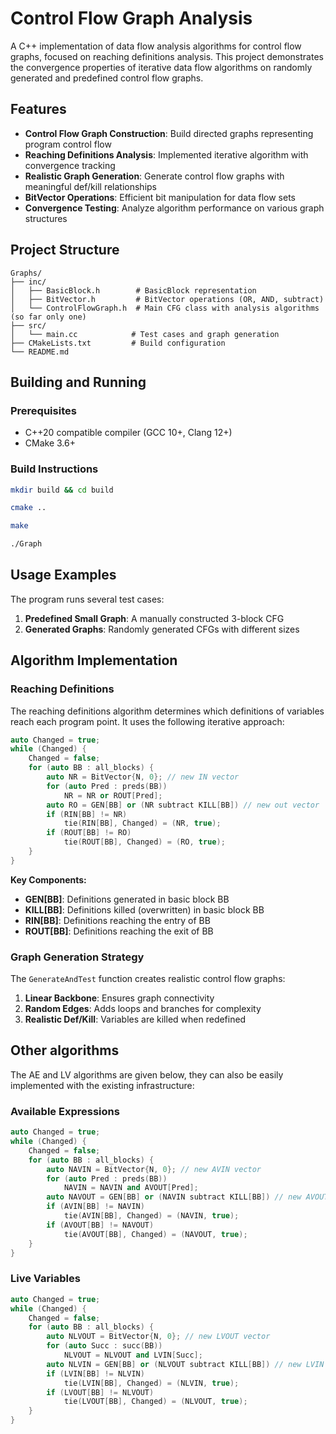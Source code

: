 # Control Flow Graph Analysis

A C++ implementation of data flow analysis algorithms for control flow graphs, focused on reaching definitions analysis. This project demonstrates the convergence properties of iterative data flow algorithms on randomly generated and predefined control flow graphs.

## Features

- **Control Flow Graph Construction**: Build directed graphs representing program control flow
- **Reaching Definitions Analysis**: Implemented iterative algorithm with convergence tracking
- **Realistic Graph Generation**: Generate control flow graphs with meaningful def/kill relationships
- **BitVector Operations**: Efficient bit manipulation for data flow sets
- **Convergence Testing**: Analyze algorithm performance on various graph structures

## Project Structure

```t
Graphs/
├── inc/
│   ├── BasicBlock.h        # BasicBlock representation
│   ├── BitVector.h         # BitVector operations (OR, AND, subtract)
│   └── ControlFlowGraph.h  # Main CFG class with analysis algorithms (so far only one)
├── src/
│   └── main.cc            # Test cases and graph generation
├── CMakeLists.txt         # Build configuration
└── README.md
```

## Building and Running

### Prerequisites

- C++20 compatible compiler (GCC 10+, Clang 12+)
- CMake 3.6+

### Build Instructions

```bash
mkdir build && cd build

cmake ..

make

./Graph
```

## Usage Examples

The program runs several test cases:

1. **Predefined Small Graph**: A manually constructed 3-block CFG
2. **Generated Graphs**: Randomly generated CFGs with different sizes

## Algorithm Implementation

### Reaching Definitions

The reaching definitions algorithm determines which definitions of variables reach each program point. It uses the following iterative approach:

```cpp
auto Changed = true;
while (Changed) {
    Changed = false;
    for (auto BB : all_blocks) {
        auto NR = BitVector{N, 0}; // new IN vector
        for (auto Pred : preds(BB))
            NR = NR or ROUT[Pred];
        auto RO = GEN[BB] or (NR subtract KILL[BB]) // new out vector
        if (RIN[BB] != NR)
            tie(RIN[BB], Changed) = (NR, true);
        if (ROUT[BB] != RO)
            tie(ROUT[BB], Changed) = (RO, true);
    }
}
```

**Key Components:**

- **GEN[BB]**: Definitions generated in basic block BB
- **KILL[BB]**: Definitions killed (overwritten) in basic block BB
- **RIN[BB]**: Definitions reaching the entry of BB
- **ROUT[BB]**: Definitions reaching the exit of BB

### Graph Generation Strategy

The `GenerateAndTest` function creates realistic control flow graphs:

1. **Linear Backbone**: Ensures graph connectivity
2. **Random Edges**: Adds loops and branches for complexity
3. **Realistic Def/Kill**: Variables are killed when redefined

## Other algorithms

The AE and LV algorithms are given below, they can also be easily implemented with the existing infrastructure:

### Available Expressions

```cpp
auto Changed = true;
while (Changed) {
    Changed = false;
    for (auto BB : all_blocks) {
        auto NAVIN = BitVector{N, 0}; // new AVIN vector
        for (auto Pred : preds(BB))
            NAVIN = NAVIN and AVOUT[Pred];
        auto NAVOUT = GEN[BB] or (NAVIN subtract KILL[BB]) // new AVOUT vector
        if (AVIN[BB] != NAVIN)
            tie(AVIN[BB], Changed) = (NAVIN, true);
        if (AVOUT[BB] != NAVOUT)
            tie(AVOUT[BB], Changed) = (NAVOUT, true);
    }
}
```

### Live Variables

```cpp
auto Changed = true;
while (Changed) {
    Changed = false;
    for (auto BB : all_blocks) {
        auto NLVOUT = BitVector{N, 0}; // new LVOUT vector
        for (auto Succ : succ(BB))
            NLVOUT = NLVOUT and LVIN[Succ];
        auto NLVIN = GEN[BB] or (NLVOUT subtract KILL[BB]) // new LVIN vector
        if (LVIN[BB] != NLVIN)
            tie(LVIN[BB], Changed) = (NLVIN, true);
        if (LVOUT[BB] != NLVOUT)
            tie(LVOUT[BB], Changed) = (NLVOUT, true);
    }
}
```
